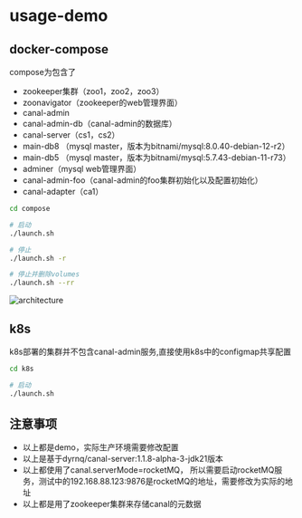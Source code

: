 # usage-demo

## docker-compose

compose为包含了

- zookeeper集群（zoo1，zoo2，zoo3）
- zoonavigator（zookeeper的web管理界面）
- canal-admin
- canal-admin-db（canal-admin的数据库）
- canal-server（cs1，cs2）
- main-db8 （mysql master，版本为bitnami/mysql:8.0.40-debian-12-r2）
- main-db5 （mysql master，版本为bitnami/mysql:5.7.43-debian-11-r73）
- adminer（mysql web管理界面）
- canal-admin-foo（canal-admin的foo集群初始化以及配置初始化）
- canal-adapter（ca1）

```bash
cd compose

# 启动
./launch.sh

# 停止
./launch.sh -r

# 停止并删除volumes
./launch.sh --rr

```

![architecture](https://a.dyrnq.com/2024-10-22_21-49.png "architecture diagram")

## k8s

k8s部署的集群并不包含canal-admin服务,直接使用k8s中的configmap共享配置

```bash
cd k8s

# 启动
./launch.sh

```

## 注意事项

- 以上都是demo，实际生产环境需要修改配置
- 以上是基于dyrnq/canal-server:1.1.8-alpha-3-jdk21版本
- 以上都使用了canal.serverMode=rocketMQ， 所以需要启动rocketMQ服务，测试中的192.168.88.123:9876是rocketMQ的地址，需要修改为实际的地址
- 以上都是用了zookeeper集群来存储canal的元数据

